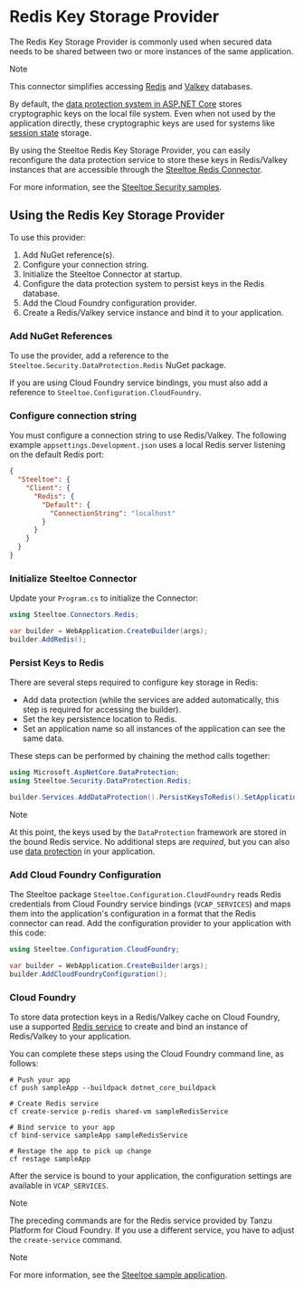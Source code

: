 # Redis Key Storage Provider

The Redis Key Storage Provider is commonly used when secured data needs to be shared between two or more instances of the same application.

> [!NOTE]
> This connector simplifies accessing [Redis](https://redis.io/) and [Valkey](https://valkey.io/) databases.

By default, the [data protection system in ASP.NET Core](https://learn.microsoft.com/aspnet/core/security/data-protection/introduction) stores cryptographic keys on the local file system.
Even when not used by the application directly, these cryptographic keys are used for systems like [session state](https://learn.microsoft.com/aspnet/core/fundamentals/app-state#session-state) storage.

By using the Steeltoe Redis Key Storage Provider, you can easily reconfigure the data protection service to store these keys in Redis/Valkey instances that are accessible through the [Steeltoe Redis Connector](../connectors/redis.md).

For more information, see the [Steeltoe Security samples](https://github.com/SteeltoeOSS/Samples/blob/main/Security/src/RedisDataProtection/README.md).

## Using the Redis Key Storage Provider

To use this provider:

1. Add NuGet reference(s).
1. Configure your connection string.
1. Initialize the Steeltoe Connector at startup.
1. Configure the data protection system to persist keys in the Redis database.
1. Add the Cloud Foundry configuration provider.
1. Create a Redis/Valkey service instance and bind it to your application.

### Add NuGet References

To use the provider, add a reference to the `Steeltoe.Security.DataProtection.Redis` NuGet package.

If you are using Cloud Foundry service bindings, you must also add a reference to `Steeltoe.Configuration.CloudFoundry`.

### Configure connection string

You must configure a connection string to use Redis/Valkey.
The following example `appsettings.Development.json` uses a local Redis server listening on the default Redis port:

```json
{
  "Steeltoe": {
    "Client": {
      "Redis": {
        "Default": {
          "ConnectionString": "localhost"
        }
      }
    }
  }
}
```

### Initialize Steeltoe Connector

Update your `Program.cs` to initialize the Connector:

```csharp
using Steeltoe.Connectors.Redis;

var builder = WebApplication.CreateBuilder(args);
builder.AddRedis();
```

### Persist Keys to Redis

There are several steps required to configure key storage in Redis:

- Add data protection (while the services are added automatically, this step is required for accessing the builder).
- Set the key persistence location to Redis.
- Set an application name so all instances of the application can see the same data.

These steps can be performed by chaining the method calls together:

```csharp
using Microsoft.AspNetCore.DataProtection;
using Steeltoe.Security.DataProtection.Redis;

builder.Services.AddDataProtection().PersistKeysToRedis().SetApplicationName("redis-data-protection-sample");
```

> [!NOTE]
> At this point, the keys used by the `DataProtection` framework are stored in the bound Redis service.
> No additional steps are _required_, but you can also use [data protection](https://learn.microsoft.com/aspnet/core/security/data-protection/consumer-apis/overview) in your application.

### Add Cloud Foundry Configuration

The Steeltoe package `Steeltoe.Configuration.CloudFoundry` reads Redis credentials from Cloud Foundry service bindings (`VCAP_SERVICES`) and maps them into the application's configuration in a format that the Redis connector can read.
Add the configuration provider to your application with this code:

```csharp
using Steeltoe.Configuration.CloudFoundry;

var builder = WebApplication.CreateBuilder(args);
builder.AddCloudFoundryConfiguration();
```

### Cloud Foundry

To store data protection keys in a Redis/Valkey cache on Cloud Foundry, use a supported [Redis service](../connectors/redis.md#cloud-foundry) to create and bind an instance of Redis/Valkey to your application.

You can complete these steps using the Cloud Foundry command line, as follows:

```shell
# Push your app
cf push sampleApp --buildpack dotnet_core_buildpack

# Create Redis service
cf create-service p-redis shared-vm sampleRedisService

# Bind service to your app
cf bind-service sampleApp sampleRedisService

# Restage the app to pick up change
cf restage sampleApp
```

After the service is bound to your application, the configuration settings are available in `VCAP_SERVICES`.

> [!NOTE]
> The preceding commands are for the Redis service provided by Tanzu Platform for Cloud Foundry.
> If you use a different service, you have to adjust the `create-service` command.

> [!NOTE]
> For more information, see the [Steeltoe sample application](https://github.com/SteeltoeOSS/Samples/blob/main/Security/src/RedisDataProtection/README.md).
